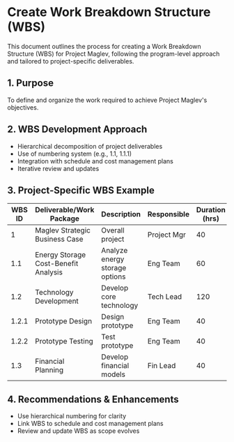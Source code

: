 # Create Work Breakdown Structure (WBS)

This document outlines the process for creating a Work Breakdown Structure (WBS) for Project Maglev, following the program-level approach and tailored to project-specific deliverables.

## 1. Purpose
To define and organize the work required to achieve Project Maglev's objectives.

## 2. WBS Development Approach
- Hierarchical decomposition of project deliverables
- Use of numbering system (e.g., 1.1, 1.1.1)
- Integration with schedule and cost management plans
- Iterative review and updates

## 3. Project-Specific WBS Example
| WBS ID | Deliverable/Work Package                | Description                          | Responsible | Duration (hrs) | Dependencies |
|--------|-----------------------------------------|--------------------------------------|-------------|---------------|--------------|
| 1      | Maglev Strategic Business Case          | Overall project                      | Project Mgr | 40            | -            |
| 1.1    | Energy Storage Cost-Benefit Analysis    | Analyze energy storage options       | Eng Team    | 60            | 1            |
| 1.2    | Technology Development                  | Develop core technology              | Tech Lead   | 120           | 1            |
| 1.2.1  | Prototype Design                       | Design prototype                     | Eng Team    | 40            | 1.2          |
| 1.2.2  | Prototype Testing                      | Test prototype                       | Eng Team    | 40            | 1.2          |
| 1.3    | Financial Planning                      | Develop financial models             | Fin Lead    | 40            | 1            |

## 4. Recommendations & Enhancements
- Use hierarchical numbering for clarity
- Link WBS to schedule and cost management plans
- Review and update WBS as scope evolves
